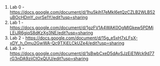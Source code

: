 1. Lab 0 - https://docs.google.com/document/d/1hu5kjh17eMkI6etQzCZLB2WLB52uBOcHDmY_ovrSe1Y/edit?usp=sharing
2. Lab 1 - https://docs.google.com/document/d/1gzFV1A4WAK0OgMIGkew5PDMjLEiJR6giqS8dKzXg3NE/edit?usp=sharing
3. Lab 2 - https://docs.google.com/document/d/15g_e5xH7xLFsX-xDY_h_Omu2GwWA-Qc9TXjELCkUZe4/edit?usp=sharing
4. Lab 3 - https://docs.google.com/document/d/1sBwbCxeD5dAvSJzEiE1Wck9d77rG3nDA9ziiCtOxQUU/edit?usp=sharing